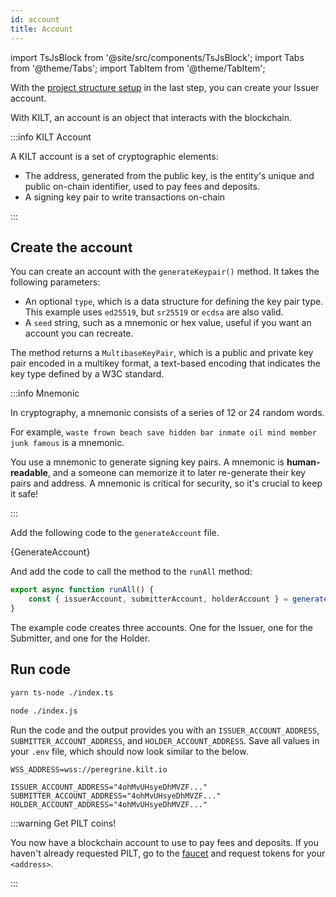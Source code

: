 ```yaml
---
id: account
title: Account
---
```


import TsJsBlock from '@site/src/components/TsJsBlock';
import Tabs from '@theme/Tabs';
import TabItem from '@theme/TabItem';

With the [project structure setup](./) in the last step, you can create your <span className="label-role issuer">Issuer</span> account.

With KILT, an account is an object that interacts with the blockchain.

:::info KILT Account

A KILT account is a set of cryptographic elements:

-   The address, generated from the public key, is the entity's unique and public on-chain identifier, used to pay fees and deposits.
-   A signing key pair to write transactions on-chain

:::

## Create the account

You can create an account with the `generateKeypair()` method. It takes the following parameters:

-   An optional `type`, which is a data structure for defining the key pair type. This example uses `ed25519`, but `sr25519` or `ecdsa` are also valid.
-   A `seed` string, such as a mnemonic or hex value, useful if you want an account you can recreate.

The method returns a `MultibaseKeyPair`, which is a public and private key pair encoded in a multikey format, a text-based encoding that indicates the key type defined by a W3C standard.

:::info Mnemonic

In cryptography, a mnemonic consists of a series of 12 or 24 random words.

For example, `waste frown beach save hidden bar inmate oil mind member junk famous` is a mnemonic.

You use a mnemonic to generate signing key pairs.
A mnemonic is **human-readable**, and a someone can memorize it to later re-generate their key pairs and address.
A mnemonic is critical for security, so it's crucial to keep it safe!

:::

Add the following code to the `generateAccount` file.

<TsJsBlock fileName="issuer/generateAccount">
  {GenerateAccount}
</TsJsBlock>

And add the code to call the method to the `runAll` method:

<TsJsBlock>

```typescript
export async function runAll() {
    const { issuerAccount, submitterAccount, holderAccount } = generateAccount()
}
```

</TsJsBlock>

The example code creates three accounts. One for the <span className="label-role issuer">Issuer</span>, one for the <span className="label-role submitter">Submitter</span>, and one for the <span className="label-role holder">Holder</span>.

## Run code

<Tabs groupId="ts-js-choice">
  <TabItem value='ts' label='Typescript' default>

  ```bash
  yarn ts-node ./index.ts
  ```

  </TabItem>
  <TabItem value='js' label='Javascript' default>

  ```bash
  node ./index.js
  ```

  </TabItem>
</Tabs>

Run the code and the output provides you with an `ISSUER_ACCOUNT_ADDRESS`, `SUBMITTER_ACCOUNT_ADDRESS`, and `HOLDER_ACCOUNT_ADDRESS`.
Save all values in your `.env` file, which should now look similar to the below.

```env title=".env"
WSS_ADDRESS=wss://peregrine.kilt.io

ISSUER_ACCOUNT_ADDRESS="4ohMvUHsyeDhMVZF..."
SUBMITTER_ACCOUNT_ADDRESS="4ohMvUHsyeDhMVZF..."
HOLDER_ACCOUNT_ADDRESS="4ohMvUHsyeDhMVZF..."
```

:::warning Get PILT coins!

You now have a blockchain account to use to pay fees and deposits.
If you haven't already requested PILT, go to the [faucet](https://faucet.peregrine.kilt.io) and request tokens for your `<address>`.

:::
